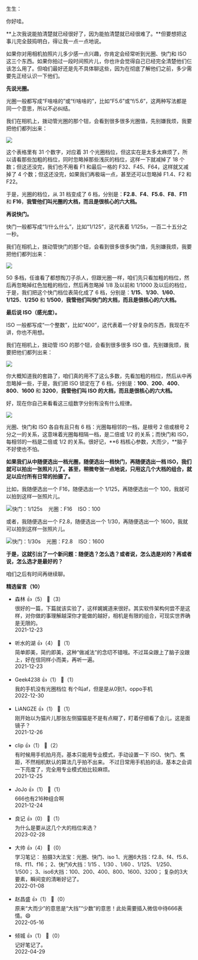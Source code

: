 生生：

你好哇。

**上次我说能拍清楚就已经很好了，因为能拍清楚就已经很难了。**但要想把这事儿完全鼓捣明白，得让我一点一点地说。

如果你对用相机拍照片儿多少感一点兴趣，你肯定会经常听到光圈、快门和 ISO 这三个东西。如果你拍过一段时间照片儿，你也许会觉得自己已经完全清楚他们仨该怎么用了。但咱们最好还是先不具体聊这些，因为在彻底了解他们之前，多少需要先正经认识一下他们。

**先说光圈。**

光圈一般都写成“F啥啥的”或“f/啥啥的”，比如“F5.6”或“f/5.6”，这两种写法都是同一个意思，所以不必纠结。

我们在相机上，拨动管光圈的那个钮，会看到很多很多光圈值，先别嫌我烦，我要把他们都列出来：

![](https://static001.geekbang.org/resource/image/ec/09/ec35f3bb8fafaf0d7yy75fcc8501d909.png?wh=2580x572)

这个表格里有 31 个数字，对应着 31 个光圈档位，但这实在是太多太麻烦了，所以请看那些加粗的档位，同时忽略掉那些浅灰的档位，这样一下就减掉了 18 个数；但这还没完，我们也不用看 F1 和最后一格的 F32、F45、F64，这样就又减掉了 4 个数；但这还没完，如果我们再极端一点，甚至还可以忽略掉 F1.4、F2 和 F22。

于是，光圈的档位，从 31 档变成了 6 档，分别是：**F2.8**、**F4**、**F5.6**、**F8**、**F11** 和 **F16**，**我管他们叫光圈的大档，而且是很核心的六大档。**

**再说快门。**

快门一般都写成“1/什么什么”，比如“1/125”，这代表着 1/125s，一百二十五分之一秒。

我们在相机上，拨动管快门的那个钮，会看到很多很多快门值，先别嫌我烦，我要把他们都列出来：

![](https://static001.geekbang.org/resource/image/1e/e8/1edaa4fa239yy197e43f30fb3f2720e8.png?wh=2282x852)

50 多档，任谁看了都想掏刀子杀人，但跟光圈一样，咱们先只看加粗的档位，然后再忽略掉红色加粗的档位，然后再忽略掉 1/8 及以前和 1/1000 及以后的档位，于是，我们把这个快门档位表简化成了 6 档，分别是：**1/15**、**1/30**、**1/60**、**1/125**、**1/250** 和 **1/500**，**我管他们叫快门的大档，而且是很核心的六大档。**

**最后说 ISO（感光度）。**

ISO 一般都写成“一个整数”，比如“400”，这代表着一个好复杂的东西，我现在不讲，你也不用想。

我们在相机上，拨动管 ISO 的那个钮，会看到很多很多 ISO 值，先别嫌我烦，我要把他们都列出来：

![](https://static001.geekbang.org/resource/image/7b/86/7bd0afc0ee3838eb098e685feda55186.png?wh=1898x378)

你大概知道我的套路了，咱们真的用不了这么多数，先看加粗的档位，然后从中再忽略掉一些，于是，我们把 ISO 锁定在了 6 档，分别是：**100**、**200**、**400**、**800**、**1600** 和 **3200**，**我管他们叫 ISO 的大档，而且是很核心的六大档。**

好，现在你自己来看看这三组数字分别有没有什么规律。

![](https://static001.geekbang.org/resource/image/ef/5b/ef7253916c20b1eaa293242296f2815b.png?wh=2036x376)

光圈、快门和 ISO 各自有且只有 6 档：光圈每相邻的一档，是根号 2 倍或根号 2 分之一的关系，这意味着光圈每相隔一档，是二倍或 1/2 的关系；而快门和 ISO，每相邻的一档是二倍或 1/2 的关系。很好记，**6 档核心参数，大而少，**脑子不好使也不怕。

**如果我们从中随便选出一档光圈，随便选出一档快门，再随便选出一档 ISO，我们就可以拍出一张照片儿了。甚至，稍微夸张一点地说，只用这几个大档的组合，就足以应付所有日常的拍摄了。**

比如，我随便选出一个 F16，随便选出一个 1/125，再随便选出一个 100，我就可以拍到这样一张照片儿。

![](https://static001.geekbang.org/resource/image/a1/42/a19e2ac8c5c21a002c649e0b37a1db42.jpg?wh=3300x2201 "快门：1/125s    光圈：F16    ISO：100")

或者，我随便选出一个 F2.8，随便选出一个 1/30，再随便选出一个 1600，我就可以拍到这样一张照片儿。

![](https://static001.geekbang.org/resource/image/a4/19/a4969e95f47c9a0bb60861a3f5af3b19.jpg?wh=2700x2700 "快门：1/30s    光圈：F2.8    ISO：1600")

**于是，这就引出了一个新问题：随便选？怎么选？或者说，怎么选是对的？再或者说，怎么选才是最好的？**

咱们之后有时间再继续聊。
<div><strong>精选留言（10）</strong></div><ul>
<li><span>森林</span> 👍（5） 💬（3）<div>很好的一篇，下篇就该实验了，这样娓娓道来很好。其实软件架构何尝不是这样，对你做的事理解越深你才能做的越好，相机是有限的组合，可现实世界确是无限的。</div>2021-12-23</li><br/><li><span>听水的湖</span> 👍（4） 💬（1）<div>简单即美，简约即美，这种“做减法”的念叨不错哦。不过耳朵跟上了脑子没跟上，好在信同样小而美，再听一遍。</div>2021-12-23</li><br/><li><span>Geek4238</span> 👍（1） 💬（1）<div>我的手机没有光圈档位 有个叫af，但是是从0到1，oppo手机</div>2022-12-30</li><br/><li><span>LiANGZE</span> 👍（1） 💬（1）<div>刚开始以为猫片儿那张左侧猫猫是不是有点糊了，盯着仔细看了会儿，这是面镜子？</div>2021-12-26</li><br/><li><span>clip</span> 👍（1） 💬（2）<div>有时候用手机拍月亮，基本只能用专业模式，手动设置一下 ISO、快门、焦距，不然相机默认的算法几乎拍不出来。
不过日常用手机拍的话，基本之会调一下亮度了，完全用专业模式拍比较麻烦。</div>2021-12-25</li><br/><li><span>JoJo</span> 👍（1） 💬（1）<div>666也有216种组合啊</div>2021-12-24</li><br/><li><span>良记</span> 👍（0） 💬（1）<div>为什么是要从这几个大的档位来选？</div>2023-02-28</li><br/><li><span>大帅</span> 👍（4） 💬（0）<div>学习笔记：
拍摄3大法宝：光圈、快门、iso
1、光圈6大挡：f2.8、f4、f5.6、f8、f11、f16；
2、快门6大挡：1&#47;15 、1&#47;30 、1&#47;60 、1&#47;125、 1&#47;250、1&#47;500；
3、iso6大挡：100、200、400、800、1600、3200；
复杂的3大要素，瞬间变的清晰好记了。</div>2022-01-08</li><br/><li><span>赵昌盛</span> 👍（1） 💬（0）<div>原来“大而少”的意思是“大挡”“少数”的意思！此处需要插入微信中待666表情。😄</div>2022-05-16</li><br/><li><span>倾城</span> 👍（1） 💬（0）<div>记好笔记了。</div>2022-04-29</li><br/>
</ul>